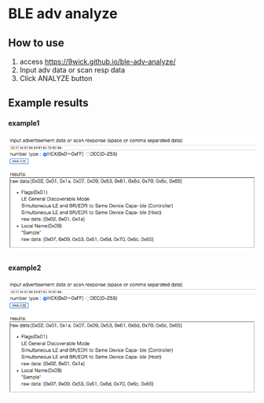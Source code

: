 
# BLE adv analyze

## How to use

1. access https://9wick.github.io/ble-adv-analyze/
2. Input adv data or  scan resp data
3. Click ANALYZE button


## Example results

#### example1
![example1](./img/example1.png)



#### example2
![example2](./img/example1.png)